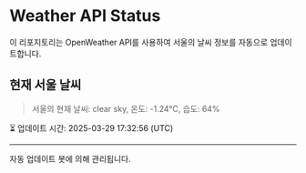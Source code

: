 
# Weather API Status

이 리포지토리는 OpenWeather API를 사용하여 서울의 날씨 정보를 자동으로 업데이트합니다.

## 현재 서울 날씨
> 서울의 현재 날씨: clear sky, 온도: -1.24°C, 습도: 64%

⏳ 업데이트 시간: 2025-03-29 17:32:56 (UTC)

---
자동 업데이트 봇에 의해 관리됩니다.
